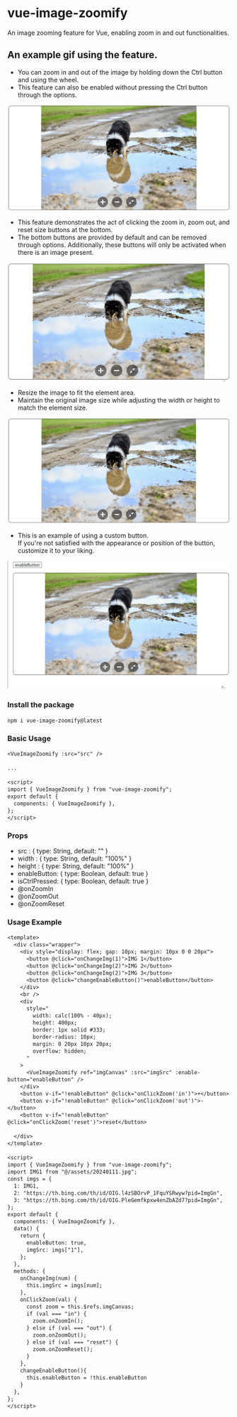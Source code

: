 # vue-image-zoomify

An image zooming feature for Vue, enabling zoom in and out functionalities.

## An example gif using the feature.
- You can zoom in and out of the image by holding down the Ctrl button and using the wheel.
- This feature can also be enabled without pressing the Ctrl button through the options.  
<img src="https://github.com/jhkim91/vue-image-zoomify/blob/main/src/assets/zoomWithWheel.gif?raw=true" />

- This feature demonstrates the act of clicking the zoom in, zoom out, and reset size buttons at the bottom.
- The bottom buttons are provided by default and can be removed through options. Additionally, these buttons will only be activated when there is an image present.  
<img src="https://raw.githubusercontent.com/jhkim91/vue-image-zoomify/main/src/assets/clickBtn.gif" />

- Resize the image to fit the element area.
- Maintain the original image size while adjusting the width or height to match the element size.  
<img src="https://github.com/jhkim91/vue-image-zoomify/blob/main/src/assets/resizeImageFit.gif?raw=true" />

- This is an example of using a custom button.  
  If you're not satisfied with the appearance or position of the button, customize it to your liking.  
<img src="https://raw.githubusercontent.com/jhkim91/vue-image-zoomify/main/src/assets/clickingTheCustomButton.gif" />


### Install the package

```
npm i vue-image-zoomify@latest
```

### Basic Usage

```
<VueImageZoomify :src="src" />

...

<script>
import { VueImageZoomify } from "vue-image-zoomify";
export default {
  components: { VueImageZoomify },
};
</script>
```

### Props

- src : { type: String, default: "" }
- width : { type: String, default: "100%" }
- height : { type: String, default: "100%" }
- enableButton: { type: Boolean, default: true }
- isCtrlPressed: { type: Boolean, default: true }
- @onZoomIn
- @onZoomOut
- @onZoomReset

### Usage Example

```
<template>
  <div class="wrapper">
    <div style="display: flex; gap: 10px; margin: 10px 0 0 20px">
      <button @click="onChangeImg(1)">IMG 1</button>
      <button @click="onChangeImg(2)">IMG 2</button>
      <button @click="onChangeImg(2)">IMG 3</button>
      <button @click="changeEnableButton()">enableButton</button>
    </div>
    <br />
    <div
      style="
        width: calc(100% - 40px);
        height: 400px;
        border: 1px solid #333;
        border-radius: 10px;
        margin: 0 20px 10px 20px;
        overflow: hidden;
      "
    >
      <VueImageZoomify ref="imgCanvas" :src="imgSrc" :enable-button="enableButton" />
    </div>
    <button v-if="!enableButton" @click="onClickZoom('in')">+</button>
    <button v-if="!enableButton" @click="onClickZoom('out')">-</button>
    <button v-if="!enableButton" @click="onClickZoom('reset')">reset</button>

  </div>
</template>

<script>
import { VueImageZoomify } from "vue-image-zoomify";
import IMG1 from "@/assets/20240111.jpg";
const imgs = {
  1: IMG1,
  2: "https://th.bing.com/th/id/OIG.l4zSBOrvP_1FquYSRwyw?pid=ImgGn",
  3: "https://th.bing.com/th/id/OIG.PleGemfkpxw4enZbAZd7?pid=ImgGn",
};
export default {
  components: { VueImageZoomify },
  data() {
    return {
      enableButton: true,
      imgSrc: imgs["1"],
    };
  },
  methods: {
    onChangeImg(num) {
      this.imgSrc = imgs[num];
    },
    onClickZoom(val) {
      const zoom = this.$refs.imgCanvas;
      if (val === "in") {
        zoom.onZoomIn();
      } else if (val === "out") {
        zoom.onZoomOut();
      } else if (val === "reset") {
        zoom.onZoomReset();
      }
    },
    changeEnableButton(){
      this.enableButton = !this.enableButton
    }
  },
};
</script>
```
